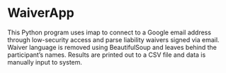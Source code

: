 # WaiverApp
This Python program uses imap to connect to a Google email address through low-security access and parse liability waivers signed via email. Waiver language is removed using BeautifulSoup and leaves behind the participant’s names. Results are printed out to a CSV file and data is manually input to system.

